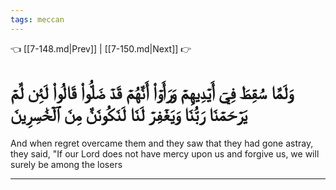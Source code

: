 ```yaml
---
tags: meccan
---
```


👈 [[7-148.md|Prev]] | [[7-150.md|Next]] 👉

# وَلَمَّا سُقِطَ فِيٓ أَيۡدِيهِمۡ وَرَأَوۡاْ أَنَّهُمۡ قَدۡ ضَلُّواْ قَالُواْ لَئِن لَّمۡ يَرۡحَمۡنَا رَبُّنَا وَيَغۡفِرۡ لَنَا لَنَكُونَنَّ مِنَ ٱلۡخَٰسِرِينَ

And when regret overcame them and they saw that they had gone astray, they said, "If our Lord does not have mercy upon us and forgive us, we will surely be among the losers

---

